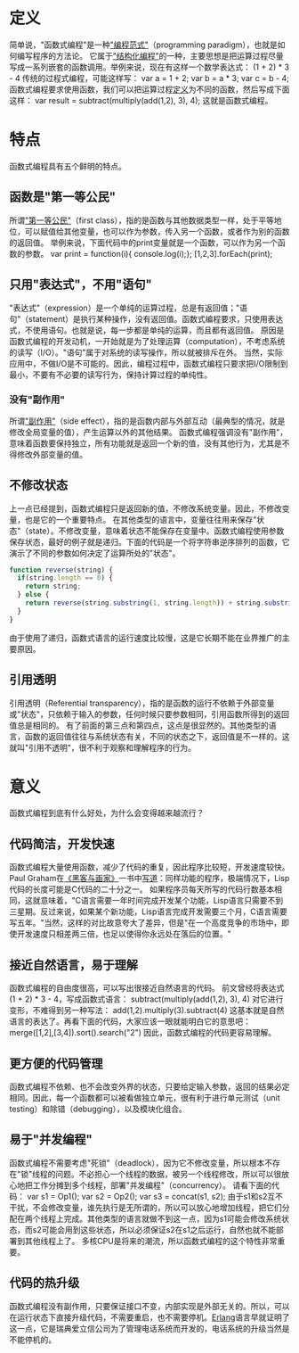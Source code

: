 # 定义
简单说，"函数式编程"是一种["编程范式"](http://en.wikipedia.org/wiki/Programming_paradigm)（programming paradigm），也就是如何编写程序的方法论。
它属于["结构化编程"](http://en.wikipedia.org/wiki/Structured_programming)的一种，主要思想是把运算过程尽量写成一系列嵌套的函数调用。举例来说，现在有这样一个数学表达式：
(1 + 2) * 3 - 4
传统的过程式编程，可能这样写：
var a = 1 + 2;
var b = a * 3;
var c = b - 4;
函数式编程要求使用函数，我们可以把运算过程[定义](http://lostechies.com/derickbailey/2012/01/24/some-thoughts-on-functional-javascript/)为不同的函数，然后写成下面这样：
var result = subtract(multiply(add(1,2), 3), 4);
这就是函数式编程。
# 特点
函数式编程具有五个鲜明的特点。
## 函数是"第一等公民"
所谓["第一等公民"](http://en.wikipedia.org/wiki/First-class_function)（first class），指的是函数与其他数据类型一样，处于平等地位，可以赋值给其他变量，也可以作为参数，传入另一个函数，或者作为别的函数的返回值。
举例来说，下面代码中的print变量就是一个函数，可以作为另一个函数的参数。
var print = function(i){ console.log(i);};
[1,2,3].forEach(print);
## 只用"表达式"，不用"语句"
"表达式"（expression）是一个单纯的运算过程，总是有返回值；"语句"（statement）是执行某种操作，没有返回值。函数式编程要求，只使用表达式，不使用语句。也就是说，每一步都是单纯的运算，而且都有返回值。
原因是函数式编程的开发动机，一开始就是为了处理运算（computation），不考虑系统的读写（I/O）。"语句"属于对系统的读写操作，所以就被排斥在外。
当然，实际应用中，不做I/O是不可能的。因此，编程过程中，函数式编程只要求把I/O限制到最小，不要有不必要的读写行为，保持计算过程的单纯性。
### 没有"副作用"
所谓["副作用"](http://en.wikipedia.org/wiki/Side_effect_(computer_science))（side effect），指的是函数内部与外部互动（最典型的情况，就是修改全局变量的值），产生运算以外的其他结果。
函数式编程强调没有"副作用"，意味着函数要保持独立，所有功能就是返回一个新的值，没有其他行为，尤其是不得修改外部变量的值。
## 不修改状态
上一点已经提到，函数式编程只是返回新的值，不修改系统变量。因此，不修改变量，也是它的一个重要特点。
在其他类型的语言中，变量往往用来保存"状态"（state）。不修改变量，意味着状态不能保存在变量中。函数式编程使用参数保存状态，最好的例子就是递归。下面的代码是一个将字符串逆序排列的函数，它演示了不同的参数如何决定了运算所处的"状态"。
```javascript
function reverse(string) {
  if(string.length == 0) {
    return string;
  } else {
    return reverse(string.substring(1, string.length)) + string.substring(0, 1);
  }
}
```
由于使用了递归，函数式语言的运行速度比较慢，这是它长期不能在业界推广的主要原因。
## 引用透明
引用透明（Referential transparency），指的是函数的运行不依赖于外部变量或"状态"，只依赖于输入的参数，任何时候只要参数相同，引用函数所得到的返回值总是相同的。
有了前面的第三点和第四点，这点是很显然的。其他类型的语言，函数的返回值往往与系统状态有关，不同的状态之下，返回值是不一样的。这就叫"引用不透明"，很不利于观察和理解程序的行为。
# 意义
函数式编程到底有什么好处，为什么会变得越来越流行？
## 代码简洁，开发快速
函数式编程大量使用函数，减少了代码的重复，因此程序比较短，开发速度较快。
Paul Graham在[《黑客与画家》](http://www.ruanyifeng.com/docs/pg/)一书中[写道](http://www.ruanyifeng.com/blog/2010/10/why_lisp_is_superior.html)：同样功能的程序，极端情况下，Lisp代码的长度可能是C代码的二十分之一。
如果程序员每天所写的代码行数基本相同，这就意味着，"C语言需要一年时间完成开发某个功能，Lisp语言只需要不到三星期。反过来说，如果某个新功能，Lisp语言完成开发需要三个月，C语言需要写五年。"当然，这样的对比故意夸大了差异，但是"在一个高度竞争的市场中，即使开发速度只相差两三倍，也足以使得你永远处在落后的位置。"
## 接近自然语言，易于理解
函数式编程的自由度很高，可以写出很接近自然语言的代码。
前文曾经将表达式(1 + 2) * 3 - 4，写成函数式语言：
subtract(multiply(add(1,2), 3), 4)
对它进行变形，不难得到另一种写法：
add(1,2).multiply(3).subtract(4)
这基本就是自然语言的表达了。再看下面的代码，大家应该一眼就能明白它的意思吧：
merge([1,2],[3,4]).sort().search("2")
因此，函数式编程的代码更容易理解。
## 更方便的代码管理
函数式编程不依赖、也不会改变外界的状态，只要给定输入参数，返回的结果必定相同。因此，每一个函数都可以被看做独立单元，很有利于进行单元测试（unit testing）和除错（debugging），以及模块化组合。
## 易于"并发编程"
函数式编程不需要考虑"死锁"（deadlock），因为它不修改变量，所以根本不存在"锁"线程的问题。不必担心一个线程的数据，被另一个线程修改，所以可以很放心地把工作分摊到多个线程，部署"并发编程"（concurrency）。
请看下面的代码：
var s1 = Op1();
var s2 = Op2();
var s3 = concat(s1, s2);
由于s1和s2互不干扰，不会修改变量，谁先执行是无所谓的，所以可以放心地增加线程，把它们分配在两个线程上完成。其他类型的语言就做不到这一点，因为s1可能会修改系统状态，而s2可能会用到这些状态，所以必须保证s2在s1之后运行，自然也就不能部署到其他线程上了。
多核CPU是将来的潮流，所以函数式编程的这个特性非常重要。
## 代码的热升级
函数式编程没有副作用，只要保证接口不变，内部实现是外部无关的。所以，可以在运行状态下直接升级代码，不需要重启，也不需要停机。[Erlang](http://en.wikipedia.org/wiki/Erlang_(programming_language))语言早就证明了这一点，它是瑞典爱立信公司为了管理电话系统而开发的，电话系统的升级当然是不能停机的。

